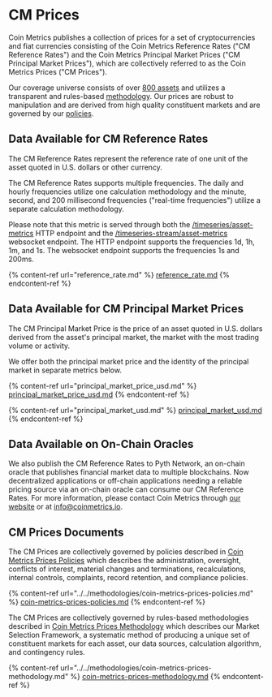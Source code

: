 # CM Prices

Coin Metrics publishes a collection of prices for a set of cryptocurrencies and fiat currencies consisting of the Coin Metrics Reference Rates ("CM Reference Rates") and the Coin Metrics Principal Market Prices ("CM Principal Market Prices"), which are collectively referred to as the Coin Metrics Prices ("CM Prices").

Our coverage universe consists of over [800 assets](https://coverage.coinmetrics.io/asset-metrics/ReferenceRate) and utilizes a transparent and rules-based [methodology](../../../network-data/methodologies/). Our prices are robust to manipulation and are derived from high quality constituent markets and are governed by our [policies](../../methodologies/coin-metrics-prices-policies.md).

## Data Available for CM Reference Rates

The CM Reference Rates represent the reference rate of one unit of the asset quoted in U.S. dollars or other currency.

The CM Reference Rates supports multiple frequencies. The daily and hourly frequencies utilize one calculation methodology and the minute, second, and 200 millisecond frequencies ("real-time frequencies") utilize a separate calculation methodology.

Please note that this metric is served through both the [/timeseries/asset-metrics](https://docs.coinmetrics.io/api/v4#operation/getTimeseriesAssetMetrics) HTTP endpoint and the [/timeseries-stream/asset-metrics](https://docs.coinmetrics.io/api/v4#operation/getTimeseriesStreamAssetMetrics) websocket endpoint. The HTTP endpoint supports the frequencies 1d, 1h, 1m, and 1s. The websocket endpoint supports the frequencies 1s and 200ms.

{% content-ref url="reference_rate.md" %}
[reference\_rate.md](reference\_rate.md)
{% endcontent-ref %}

## Data Available for CM Principal Market Prices

The CM Principal Market Price is the price of an asset quoted in U.S. dollars derived from the asset's principal market, the market with the most trading volume or activity.

We offer both the principal market price and the identity of the principal market in separate metrics below.

{% content-ref url="principal_market_price_usd.md" %}
[principal\_market\_price\_usd.md](principal\_market\_price\_usd.md)
{% endcontent-ref %}

{% content-ref url="principal_market_usd.md" %}
[principal\_market\_usd.md](principal\_market\_usd.md)
{% endcontent-ref %}

## Data Available on On-Chain Oracles

We also publish the CM Reference Rates to Pyth Network, an on-chain oracle that publishes financial market data to multiple blockchains. Now decentralized applications or off-chain applications needing a reliable pricing source via an on-chain oracle can consume our CM Reference Rates. For more information, please contact Coin Metrics through [our website](https://coinmetrics.io/contact/) or at [info@coinmetrics.io](mailto:info@coinmetrics.io).

## CM Prices Documents

The CM Prices are collectively governed by policies described in [Coin Metrics Prices Policies](../../methodologies/coin-metrics-prices-policies.md) which describes the administration, oversight, conflicts of interest, material changes and terminations, recalculations, internal controls, complaints, record retention, and compliance policies.

{% content-ref url="../../methodologies/coin-metrics-prices-policies.md" %}
[coin-metrics-prices-policies.md](../../methodologies/coin-metrics-prices-policies.md)
{% endcontent-ref %}

The CM Prices are collectively governed by rules-based methodologies described in [Coin Metrics Prices Methodology](../../methodologies/coin-metrics-prices-methodology.md) which describes our Market Selection Framework, a systematic method of producing a unique set of constituent markets for each asset, our data sources, calculation algorithm, and contingency rules.

{% content-ref url="../../methodologies/coin-metrics-prices-methodology.md" %}
[coin-metrics-prices-methodology.md](../../methodologies/coin-metrics-prices-methodology.md)
{% endcontent-ref %}
